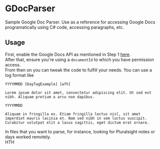# GDocParser
Sample Google Doc Parser. Use as a reference for accessing Google Docs programatically using C# code, accessing paragraphs, etc.
## Usage
First, enable the Google Docs API as mentioned in Step 1 [here](https://developers.google.com/docs/api/quickstart/dotnet).<br>
After that, ensure you're using a `documentId` to which you have permission access.<br>
From then on you can tweak the code to fulfill your needs. You can use a log format like
```
YYYYMMDD [DayTagExample] [wfh]

Lorem ipsum dolor sit amet, consectetur adipiscing elit. Ut sed est nibh. Aliquam pretium a arcu non dapibus.

YYYYMMDD

Aliquam in fringilla ex. Etiam fringilla lectus nisl, sit amet imperdiet mauris lacinia et. Nam sed nibh in sem luctus suscipit. Curabitur volutpat elit a lacus sagittis, eget dictum erat ornare.
```
In files that you want to parse, for instance, looking for Pluralsight notes or days worked remotely.<br>
HTH
